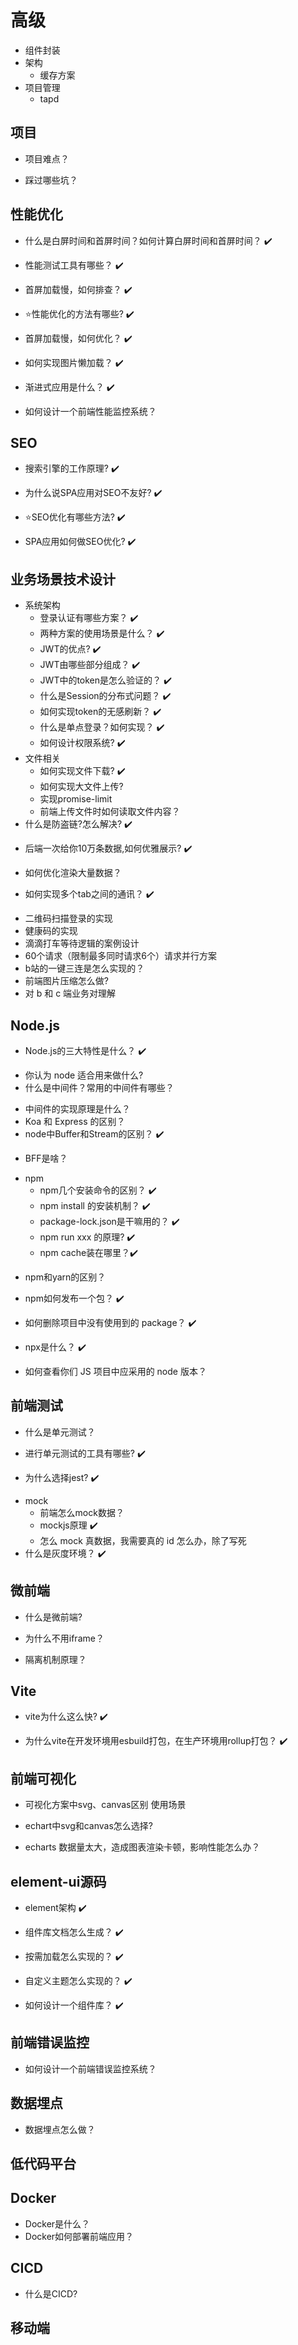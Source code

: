 # 高级

- 组件封装
- 架构
  - 缓存方案
- 项目管理
  - tapd

## 项目
- 项目难点？
<!-- 组件联动
大数据下拉框:分页加载,滚动加载,webworker,虚拟列表
v-debouce
风控限制 -->
- 踩过哪些坑？
<!-- 内存泄漏
数组和对象的响应式问题，没有使用this.$set
切换路由时会自动scroll到顶部（SPA的通病）,解决方案：缓存scrollTop的值
路由拿到的"true" == true?
v-deep
try-catch
element远程排序
id过长number溢出，得改为string类型 -->

## 性能优化
- 什么是白屏时间和首屏时间？如何计算白屏时间和首屏时间？ :heavy_check_mark:
<!-- https://q.shanyue.tech/fe/html/469.html -->
<!-- https://www.cnblogs.com/longm/p/7382163.html -->
<!-- 白屏时间：用户打开网站开始，到浏览器开始显示内容的时间
首屏时间：用户打开网站开始，到浏览器首屏内容渲染完成的时间 -->
- 性能测试工具有哪些？ :heavy_check_mark:
<!-- 1.chrome调试器
  network performance lighthouse
2.webpagetest -->
- 首屏加载慢，如何排查？ :heavy_check_mark:
<!-- https://blog.csdn.net/Lv_Victor/article/details/53148421 -->
<!-- 方案一:打开chrome
在network中看瀑布流,观察各个资源的加载时间
看一下FP(first paint),FCP(first content paint),DCL(dom content loaded),lcp(largest contentfull paint)
  如果FP前面很长说明加载很慢
    如果是加载很慢,用CDN,路由懒加载,优化HTTP缓存策略
  如果FP和FCP后面很长说明渲染很慢
    如果是渲染很慢,优化服务端接口,因为有可能是ajax请求慢,优化前端代码
方案二:用第三方工具,如lighthouse -->
- ⭐性能优化的方法有哪些?  :heavy_check_mark:
<!-- 有道云 -->
- 首屏加载慢，如何优化？ :heavy_check_mark:
<!-- https://blog.csdn.net/qq_41996454/article/details/111412141 -->
<!-- 有三个关键指标
1.呈现有效内容的时间
2.全部加载完的时间
3.用户可交互的时间
然后去答性能的优化方法即可，参考有道云笔记
如路由懒加载，SSR，预加载 -->
- 如何实现图片懒加载？ :heavy_check_mark:
<!-- https://github.com/shfshanyue/Daily-Question/issues/1 -->
<!-- https://codepen.io/hwb2017/pen/BaZKeLa -->
<!-- 方案一：直接使用浏览器提供的懒加载属性
<img src="shanyue.jpg" loading="lazy">
方案二：
先将img标签中的src链接设置为空，
将真正的图片链接放在自定义属性（data-src），
当js监听到图片元素进入到可视窗口的时候，
将data-src的地址存储到src中，
达到懒加载的效果。
1.如何监听？
监听window.scroll事件，然后判断高度
img.getBoundingClientRect().top < document.documentElement.clientHeight
2.如何设置？
img.src = img.datset.src
方案三：
直接使用IntersectionObserver这个API，它可以判断一个元素是否出现在当前窗口 -->
- 渐进式应用是什么？ :heavy_check_mark:
<!-- 就是逐渐展示出内容，让用户感知，而不是白屏
转圈：让用户知道输入网站后在处理了
骨架屏：让用户知道是不是他要访问的页面
然后才是全部内容 -->
- 如何设计一个前端性能监控系统？
<!-- https://juejin.cn/post/6844903662020460552 -->
## SEO
- 搜索引擎的工作原理? :heavy_check_mark:
<!-- 搜索引擎通过爬虫去抓网上的数据，提取其中的关键词存储到数据库里
用户输入关键词后会匹配到一个list，与关键词最吻合的网站会在最前面 -->
- 为什么说SPA应用对SEO不友好? :heavy_check_mark:
<!-- 因为单页面的情况下的页面中的很多内容都是根据匹配到的路由动态生成并展示出来的,而且很多页面内容是通过ajax异步获取的,网络抓取工具并不会等待异步请求完成后再行抓取页面内容,对于网络抓取工来说去准确模拟相关的行为获取复合数据是很困难的,它们更擅长对静态资源的抓取和分析. -->
- ⭐SEO优化有哪些方法? :heavy_check_mark:
<!-- 有道云 -->
- SPA应用如何做SEO优化? :heavy_check_mark:
<!-- 1.预渲染
2.SSR -->
## 业务场景技术设计
- 系统架构
  - 登录认证有哪些方案？ :heavy_check_mark:
  <!-- https://juejin.cn/post/6898630134530752520#heading-1 -->
  <!-- 1.cookie-session
  后端通过set-cookie给前端一个cookieID，然后每次前端的请求会自动带上这个cookie信息
  后端根据cookieID去匹配响应的session，session里面是用户信息
  2.JWT(Json Web Token)
  前端发登录请求获取一个token，然后存到本地（如localStorage），然后每次请求在请求头部里带上，让后端去验证token的有效性
  3.OAuth 2.0(第三方登录)
  比如在创量引擎要通过微信扫码登录，那cl就去调wx接口拿到一张二维码
  扫码之后wx给用户一个token，然后用户把这个token给cl，cl去wx校验这个token是否正确 -->
  - 两种方案的使用场景是什么？ :heavy_check_mark:
  <!-- cookie-session
    session占用服务端内存，硬件成本高
    多进程多服务器时不好同步，需要使用第三方缓存，如redis
  JWT
    如果服务端密钥丢失，用户信息就会泄漏，因为token里面有用户的所有信息
  一般用JWT就可以了，如果要对用户信息有保密要求，要求能迅速封禁用户就用cookie-session -->
  - JWT的优点? :heavy_check_mark:
  <!-- 不需要做数据存储 -->
  - JWT由哪些部分组成？ :heavy_check_mark:
  <!-- https://jwt.io/#debugger-io -->
  <!-- header：使用哪种加密算法
  payload：用户信息
  signature：签名 -->
  - JWT中的token是怎么验证的？ :heavy_check_mark:
  <!-- 服务端存储一个secret + JWT里的payload，用header里的加密算法进行加密得到signature，然后匹配signature是否正确 -->
  - 什么是Session的分布式问题？ :heavy_check_mark:
  <!-- 服务端一般有多台机器，而用户请求过来会走一次负载均衡，不一定打到哪台机器上
  如果到某台机器上找不到对应的Session怎么办
  解决：
  方法一：把 session 集中存储到Redis里
  方法二：让相同 IP 的请求在负载均衡时都打到同一台机器上 -->
  - 如何实现token的无感刷新？ :heavy_check_mark:
  <!-- https://juejin.cn/post/6898630134530752520#heading-5 -->
  <!-- 前端发登录请求获取一个access_token（用于认证）和refresh_token（用于刷新token）
  access_token的有效时间较短 refresh_token的有效时间较长
  后面每次请求，如果access_token过期，前端就在axios拦截器通过refresh_token去发请求更新token
  如果refresh_token也过期了，那就得重新登录了 -->
  - 什么是单点登录？如何实现？ :heavy_check_mark:
  <!-- 有道云 -->
  - 如何设计权限系统? :heavy_check_mark:
  <!-- 有道云 -->
- 文件相关
  - 如何实现文件下载? :heavy_check_mark:
  <!-- https://juejin.cn/post/6846687590783909902#heading-35 -->
  <!-- 动态创建一个a标签，模拟click之后删除
  实际项目中可以用 FileSaver.js 来完成 -->
  - 如何实现大文件上传?
  <!-- https://juejin.cn/post/7053658552472174605 -->
  <!-- https://juejin.cn/post/6846687590783909902#heading-34 -->
  <!-- https://juejin.cn/post/6844904046436843527 -->
  <!-- 1.切片
  2.并发控制
    QPS
    原理promise.race
    实际开发中可用的库:
      前端:promise-limit或p-limit或p-map
      后端:用redis进行rate limit
  3.断点重传 -->
   - 实现promise-limit
    <!-- https://www.jianshu.com/p/c7c5498d2991 -->
  - 前端上传文件时如何读取文件内容？
  <!-- https://q.shanyue.tech/fe/js/487.html -->
- 什么是防盗链?怎么解决? :heavy_check_mark:
<!-- https://juejin.cn/post/7079705713781506079 -->
<!-- https://juejin.cn/post/6844903472110780429 -->
<!-- 就是其它网站访问你的资源的时候,给它ban掉
它是通过refer来判断的,所以把refer隐藏掉就好 -->
- 后端一次给你10万条数据,如何优雅展示? :heavy_check_mark:
<!-- https://juejin.cn/post/6986237263164211207 -->
<!-- https://juejin.cn/post/6844904184689475592 -->
<!-- 虚拟列表：https://juejin.cn/post/6990596611189506062#heading-3 -->
<!-- 方案一：滚动加载或分页
方案二：对10w条数据进行分组,然后加个setTimeout去分批加载
方案三：
  1.使用虚拟列表，只展示可视区域内的内容，区域外的内容动态销毁，滚到对应区域再动态创建
  外层用total * itemHeight计算出来的height撑起高度
  然后用scrollTop / itemHeight可以计算出滚到到第几条,然后去截取相应的数据更新上去即可
  编程实现有点麻烦，可以用第三方插件，比如vue-virtual-scroll-list
  2.数据存储:利用webwoker去拉取数据然后存储到indexedDB中
- 图片剪裁怎么做，比如选择头像后进行裁剪 -->
<!-- https://q.shanyue.tech/fe/js/231.html -->
- 如何优化渲染大量数据？
<!-- https://juejin.cn/post/7088144745788080142#heading-38 -->
- 如何实现多个tab之间的通讯？ :heavy_check_mark:
<!-- 有道云 -->
- 二维码扫描登录的实现
- 健康码的实现
- 滴滴打车等待逻辑的案例设计
- 60个请求（限制最多同时请求6个）请求并行方案
- b站的一键三连是怎么实现的？
- 前端图片压缩怎么做?
- 对 b 和 c 端业务对理解

## Node.js
<!-- https://juejin.cn/post/6844904177466867726#heading-7 -->
- Node.js的三大特性是什么？ :heavy_check_mark:
<!-- 1.单线程
2.事件驱动
3.非阻塞IO -->
- 你认为 node 适合用来做什么?
- 什么是中间件？常用的中间件有哪些？
<!-- 中间件的本质就是一个函数，在收到请求和返回相应的过程中做一些我们想做的事情
在请求或响应前被调用 -->
- 中间件的实现原理是什么？
- Koa 和 Express 的区别？
  <!-- https://www.jianshu.com/p/e055815290e1 -->
  <!-- Express的中间件是顺序执行
  Koa的中间件是按洋葱模型执行 -->
- node中Buffer和Stream的区别？ :heavy_check_mark:
<!-- https://blog.csdn.net/weixin_45731450/article/details/108800286?utm_medium=distribute.pc_relevant.none-task-blog-2~default~baidujs_baidulandingword~default-0.pc_relevant_antiscanv2&spm=1001.2101.3001.4242.1&utm_relevant_index=3 -->
<!-- Buffer相当于集装箱，装满二进制数据，就装下一个集装箱
stream相当于公交车，把Buffer从起点运到终点 -->
- BFF是啥？
<!-- https://zhuanlan.zhihu.com/p/147020965 -->
- npm
  - npm几个安装命令的区别？ :heavy_check_mark:
  <!-- 全局安装
    npm i -g
  局部安装
    npm i -D  开发环境，写入devDependencies
    npm i -S  生产环境，写入dependencies -->
  - npm install 的安装机制？ :heavy_check_mark:
    <!-- https://juejin.cn/post/6844903870578032647 -->
    <!-- 有道云 -->
  - package-lock.json是干嘛用的？ :heavy_check_mark:
  <!-- npm install默认会下载依赖包的最新版本（大版本），所以需要package-lock.json来记录版本号，让所有开发人员下载的依赖版本相同 -->
  - npm run xxx 的原理? :heavy_check_mark:
  <!-- https://juejin.cn/post/7078924628525056007 -->
  <!-- 运行 npm run xxx的时候，npm 会先在当前目录的 node_modules/.bin 查找要执行的程序
  没有找到啊就继续往上层找
  如果全局目录里也没有,就去path环境变量里找 -->
  - npm cache装在哪里？:heavy_check_mark:
<!-- - https://blog.csdn.net/baidu_16839249/article/details/85007365 -->
  <!-- npm获取到下载地址后，去下载资源的压缩包，到~/.npm(本地NPM缓存路径)目录，然后再解压压缩包到当前项目的node_modules目录 -->
  - npm和yarn的区别？
  <!-- https://www.jianshu.com/p/254794d5e741 -->
  - npm如何发布一个包？ :heavy_check_mark:
  <!-- https://q.shanyue.tech/fe/js/103.html#%E6%AD%A5%E9%AA%A4 -->
  - 如何删除项目中没有使用到的 package？ :heavy_check_mark:
  <!-- https://q.shanyue.tech/fe/js/307.html -->
  <!-- npm install depcheck -g -->
  - npx是什么？ :heavy_check_mark:
  <!-- npx会自动查找当前依赖包中的可执行文件
    如果找不到，就会去 PATH 里找
    如果依然找不到，就会帮你临时安装，执行完命令后删除
  npm是安装，npx是执行
  比如
  npm:
    npm i create-react-app -g
    create-react-app my-react-app
  npx:
    npx create-react-app my-react-app
    npx执行完就会删除 -->
- 如何查看你们 JS 项目中应采用的 node 版本？
<!-- https://q.shanyue.tech/fe/js/274.html -->

## 前端测试

- 什么是单元测试？
<!-- https://hejialianghe.gitee.io/jsadvanced/function.html#_2-2-%E5%A6%82%E4%BD%95%E4%BF%9D%E8%AF%81%E4%BD%A0%E7%9A%84%E4%BB%A3%E7%A0%81%E8%B4%A8%E9%87%8F -->
- 进行单元测试的工具有哪些? :heavy_check_mark:
<!-- Jest
Mocha + Chai -->
- 为什么选择jest? :heavy_check_mark:
<!-- 改动了a只需要对a文件进行重新测试
配置简单 -->
- mock
  - 前端怎么mock数据？
  <!-- 1.yapi
  配置返回内容，然后调用mock的那个url即可
  2.mock.js
  3.apifox -->
  - mockjs原理 :heavy_check_mark:
  <!-- 拦截请求，返回指定数据 -->
  - 怎么 mock 真数据，我需要真的 id 怎么办，除了写死
- 什么是灰度环境？ :heavy_check_mark:
<!-- AB test就是 一种灰度发布方式，让一部分用户继续用A，一部分用户开始用B，如果用户 对B没有什么反对意见，那么逐步扩大范围，把所有用户都迁移到B上面 来 -->
## 微前端
- 什么是微前端?
<!-- https://zhuanlan.zhihu.com/p/96464401 -->
- 为什么不用iframe？
<!-- https://www.yuque.com/kuitos/gky7yw/gesexv -->
- 隔离机制原理？
<!-- https://juejin.cn/post/7070032850237521956 -->
<!-- https://github.com/Shenjieping/micro-app/blob/master/doc/%E6%B2%99%E7%AE%B1.md -->

## Vite
- vite为什么这么快? :heavy_check_mark:
<!-- https://juejin.cn/post/7040750959764439048 -->
<!-- https://zhuanlan.zhihu.com/p/467325485 -->
<!-- https://juejin.cn/post/6844904146915573773 -->
<!-- 快在两方面
1.启动快 2.热更新快
启动快是因为：
  webpack是先解析依赖，打包构建完再开启服务器，vite是先开启服务器，浏览器遇到es6的import就会去发起一个http请求，而vite就是对这些请求进行监听，启动时不编译，监听到请求再去拿文件进行编译
  esbuild预编译：
    1.对依赖进行预编译 
    2.CommonJS转ESM（就是require转import）
    3.比如lodash源码里面有很多import，如果不处理就会发送很多个http请求，所以预编译的时候会把这些import合并成一个
    预编译之后的文件放在node_modules/.vite下面
热更新快是因为：
  基于ESM的HMR，同时利用浏览器缓存策略提升速度（对一些第三方库自动开启了HTTP的硬缓存） -->
- 为什么vite在开发环境用esbuild打包，在生产环境用rollup打包？ :heavy_check_mark:
<!-- Vite推出主要解决开发环境dev server性能问题，开发环境无所谓浏览器兼容问题，所以vite使用esm+esbuild这一套
生产环境就不能这么直接用了，而自己从头做一套打包工具成本太高，不如集成一个现有的生态完善的构建工具，所以生产环境使用了Rollup -->

## 前端可视化
- 可视化方案中svg、canvas区别 使用场景
<!-- canvas通过js来绘制,绘制的图形不会出现在DOM结构中,放大缩小会失真,依赖于分辨率
应用场景:高数据量高绘制频率（帧率）的场景，如动画、游戏
svg通过html标签来绘制,绘制的图形会出现在DOM结构中,放大缩小不会失真,不依赖分辨率
应用场景:低数据量低绘制频率的场景，如图形、图表 -->
- echart中svg和canvas怎么选择?
<!-- https://juejin.cn/post/6844903552565903367 -->
<!-- https://echarts.apache.org/zh/feature.html#mobile -->
- echarts 数据量太大，造成图表渲染卡顿，影响性能怎么办？
<!-- 1.设置dataZoom只显示部分图表
2.sampling 降采样渲染
https://blog.csdn.net/Yana1225/article/details/120185727 -->
<!-- https://juejin.cn/post/7048871462697959432 -->
  
## element-ui源码
- element架构 :heavy_check_mark:
<!-- build 放node脚本，用来生成新组件，自动加入文档等
packages 放各个组件
src
  index.js 统一引入和注册组件
test 单元测试用例
types 用ts定义接口和类型 -->
- 组件库文档怎么生成？ :heavy_check_mark:
<!-- https://juejin.cn/post/6994721311624970254#heading-9 -->
- 按需加载怎么实现的？ :heavy_check_mark:
<!-- https://juejin.cn/post/6968505746757533710#heading-1 -->
<!-- https://juejin.cn/post/6855574498390769677 -->
<!-- https://juejin.cn/post/6844904147049775118 -->
<!-- 原理：
把import { Button } from 'vant';
转化成
import "vant/es/button/style";
import _Button from "vant/es/button";
插件是在源码解析成AST后，对AST进行转化实现的 -->
- 自定义主题怎么实现的？ :heavy_check_mark:
<!-- https://juejin.cn/post/6844903925632466951#heading-3 -->
<!-- packages/theme-chalk/src/common/var.scss下有定义一些变量，通过接口去获取新的变量值覆盖默认样式 -->
- 如何设计一个组件库？ :heavy_check_mark:
<!-- https://juejin.cn/post/6869279208439791623#heading-54 -->
<!-- https://github.com/xxholly32/vue-general-components -->
<!-- 组件测试
  jest + @vue/test-utils
组件文档
  vuepress
自定义主题
支持按需引入
组件库的划分
  基础组件，表单组件，数据呈现组件，通知类组件，导航类组件和其他组件
vscode提醒
  https://juejin.cn/post/6954011748277944333 -->
  
## 前端错误监控
- 如何设计一个前端错误监控系统？
<!-- 有道云 -->

## 数据埋点
- 数据埋点怎么做？

## 低代码平台
<!-- https://zhuanlan.zhihu.com/p/90746742 -->
<!-- https://juejin.cn/post/7046924227340926983 -->

## Docker
- Docker是什么？
- Docker如何部署前端应用？
<!-- 进入jenkin，构建成镜像，push到远程仓库
然后 -->

## CICD
- 什么是CICD?
<!-- https://juejin.cn/post/6870325047324573710 -->

## 移动端
<!-- https://juejin.cn/post/6844904122747977741#heading-1 -->